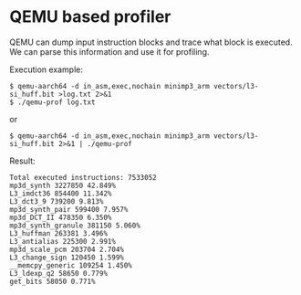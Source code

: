 QEMU based profiler
==========

QEMU can dump input instruction blocks and trace what block is executed.
We can parse this information and use it for profiling.

Execution example:

```
$ qemu-aarch64 -d in_asm,exec,nochain minimp3_arm vectors/l3-si_huff.bit >log.txt 2>&1
$ ./qemu-prof log.txt
```
or
```
$ qemu-aarch64 -d in_asm,exec,nochain minimp3_arm vectors/l3-si_huff.bit 2>&1 | ./qemu-prof
```

Result:

```
Total executed instructions: 7533052
mp3d_synth 3227850 42.849%
L3_imdct36 854400 11.342%
L3_dct3_9 739200 9.813%
mp3d_synth_pair 599400 7.957%
mp3d_DCT_II 478350 6.350%
mp3d_synth_granule 381150 5.060%
L3_huffman 263381 3.496%
L3_antialias 225300 2.991%
mp3d_scale_pcm 203704 2.704%
L3_change_sign 120450 1.599%
__memcpy_generic 109254 1.450%
L3_ldexp_q2 58650 0.779%
get_bits 58050 0.771%
```

